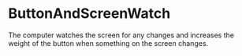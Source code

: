 # ButtonAndScreenWatch
The computer watches the screen for any changes and increases the weight of the button when something on the screen changes.
